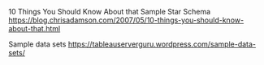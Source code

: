 10 Things You Should Know About that Sample Star Schema
https://blog.chrisadamson.com/2007/05/10-things-you-should-know-about-that.html


Sample data sets
https://tableauserverguru.wordpress.com/sample-data-sets/

